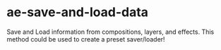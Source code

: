 # ae-save-and-load-data
Save and Load information from compositions, layers, and effects. This method could be used to create a preset saver/loader!